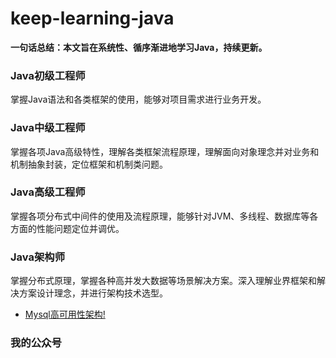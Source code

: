 # keep-learning-java
**一句话总结：本文旨在系统性、循序渐进地学习Java，持续更新。**

### Java初级工程师
掌握Java语法和各类框架的使用，能够对项目需求进行业务开发。

### Java中级工程师
掌握各项Java高级特性，理解各类框架流程原理，理解面向对象理念并对业务和机制抽象封装，定位框架和机制类问题。

### Java高级工程师
掌握各项分布式中间件的使用及流程原理，能够针对JVM、多线程、数据库等各方面的性能问题定位并调优。

### Java架构师
掌握分布式原理，掌握各种高并发大数据等场景解决方案。深入理解业界框架和解决方案设计理念，并进行架构技术选型。

* [Mysql高可用性架构!](architect/mysqlha/mysqlha.md)

### 我的公众号

